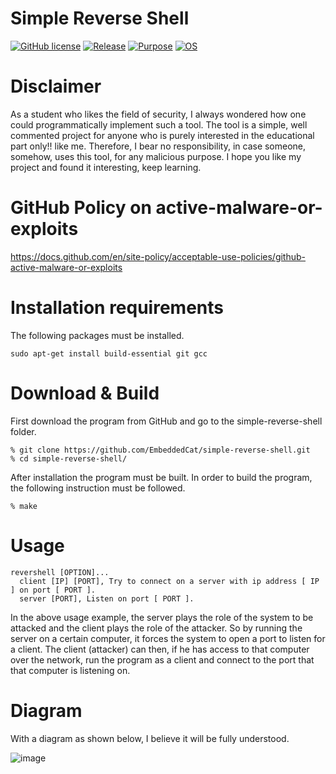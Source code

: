 # Simple Reverse Shell

[![GitHub license](https://img.shields.io/badge/Licence-MIT-brightgreen)](https://github.com/EmbeddedCat/simple-reverse-shell/blob/main/LICENSE)
[![Release](https://img.shields.io/badge/Release-1.0-brightgreen)](https://github.com/EmbeddedCat/simple-reverse-shell/releases/tag/v1.0)
[![Purpose](https://img.shields.io/badge/Purpose-Educational-brightgreen)](https://github.com/EmbeddedCat/simple-reverse-shell/releases/tag/v1.0)
[![OS](https://img.shields.io/badge/OS-Linux-brightgreen)](https://github.com/EmbeddedCat/simple-reverse-shell)

# Disclaimer

As a student who likes the field of security, I always wondered how one could programmatically implement such a tool. The tool is a simple, well commented project for anyone who is purely interested in the educational part only!! like me. Therefore, I bear no responsibility, in case someone, somehow, uses this tool, for any malicious purpose. I hope you like my project and found it interesting, keep learning.

# GitHub Policy on active-malware-or-exploits

https://docs.github.com/en/site-policy/acceptable-use-policies/github-active-malware-or-exploits

# Installation requirements
The following packages must be installed.<br>
```
sudo apt-get install build-essential git gcc
```

# Download & Build

First download the program from GitHub and go to the simple-reverse-shell folder.

```
% git clone https://github.com/EmbeddedCat/simple-reverse-shell.git
% cd simple-reverse-shell/
```

After installation the program must be built. In order to build the program, the following instruction must be
followed.<br>

```
% make
```

# Usage

```
revershell [OPTION]...
  client [IP] [PORT], Try to connect on a server with ip address [ IP ] on port [ PORT ].
  server [PORT], Listen on port [ PORT ].
```
In the above usage example, the server plays the role of the system to be attacked and the client plays the role of the attacker. So by running the server on a certain computer, it forces the system to open a port to listen for a client. The client (attacker) can then, if he has access to that computer over the network, run the program as a client and connect to the port that that computer is listening on. <br>

# Diagram 

With a diagram as shown below, I believe it will be fully understood.

![image](https://user-images.githubusercontent.com/38585824/201480795-199ce0aa-72f3-4ed5-bf8e-29b70b2c0119.png)




